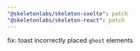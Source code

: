 ```yaml
---
"@skeletonlabs/skeleton-svelte": patch
"@skeletonlabs/skeleton-react": patch
---
```


fix: toast incorrectly placed `ghost` elements
  